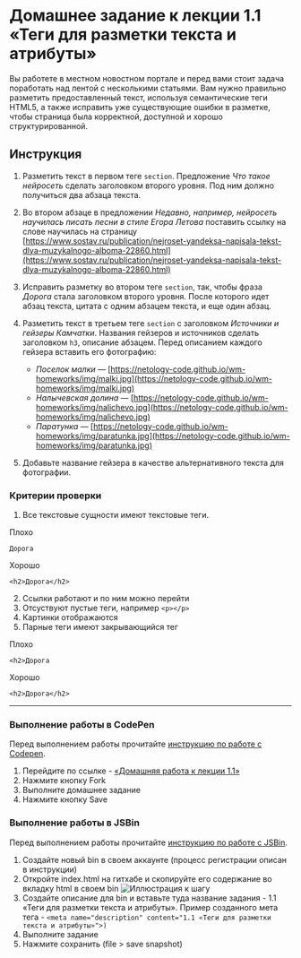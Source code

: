 # Домашнее задание к лекции 1.1 «Теги для разметки текста и атрибуты»

Вы работете в местном новостном портале и перед вами стоит задача поработать над лентой с несколькими статьями. Вам нужно правильно разметить предоставленный текст, используя семантические теги HTML5, а также исправить уже существующие ошибки в разметке, чтобы страница была корректной, доступной и хорошо структурированной.

## Инструкция
1. Разметить текст в первом теге `section`. Предложение *Что такое нейросеть* сделать заголовком второго уровня. Под ним должно получиться два абзаца текста.

2. Во втором абзаце в предложении *Недавно, например, нейросеть научилась писать песни в стиле Егора Летова* поставить ссылку на слове научилась на страницу [https://www.sostav.ru/publication/nejroset-yandeksa-napisala-tekst-dlya-muzykalnogo-alboma-22860.html](https://www.sostav.ru/publication/nejroset-yandeksa-napisala-tekst-dlya-muzykalnogo-alboma-22860.html)

3. Исправить разметку во втором теге `section`, так, чтобы фраза *Дорога* стала заголовком второго уровня. После которого идет абзац текста, цитата с одним абзацем текста, и еще один абзац.

4. Разметить текст в третьем теге `section` с заголовком *Источники и гейзеры Камчатки*. Названия гейзеров и источников сделать заголовком `h3`, описание абзацем. Перед описанием каждого гейзера вставить его фотографию:
    * *Поселок малки* — [https://netology-code.github.io/wm-homeworks/img/malki.jpg](https://netology-code.github.io/wm-homeworks/img/malki.jpg)
    * *Налычевская долина* — [https://netology-code.github.io/wm-homeworks/img/nalichevo.jpg](https://netology-code.github.io/wm-homeworks/img/nalichevo.jpg)
    * *Паратунка* — [https://netology-code.github.io/wm-homeworks/img/paratunka.jpg](https://netology-code.github.io/wm-homeworks/img/paratunka.jpg)
    
5. Добавьте название гейзера в качестве альтернативного текста для фотографии.

### Критерии проверки 
1. Все текстовые сущности имеют текстовые теги.

Плохо

```Дорога```

Хорошо 

```<h2>Дорога</h2>```

2. Ссылки работают и по ним можно перейти
3. Отсуствуют пустые теги, например
```<p></p>```
4. Картинки отображаются
5. Парные теги имеют закрывающийся тег

Плохо

```<h2>Дорога```

Хорошо 

```<h2>Дорога</h2>```

---
### Выполнение работы в CodePen
Перед выполнением работы прочитайте [инструкцию по работе с Codepen](https://github.com/netology-code/guides/blob/master/codepen/).
1. Перейдите по ссылке - [«Домашняя работа к лекции 1.1»](https://codepen.io/Netology/pen/aLrejm?editors=1000)
2. Нажмите кнопку Fork
3. Выполните домашнее задание
4. Нажмите кнопку Save

### Выполнение работы в JSBin
Перед выполнением работы прочитайте [инструкцию по работе с JSВin](https://github.com/netology-code/guides/tree/master/jsbin).
1. Создайте новый bin в своем аккаунте (процесс регистрации описан в инструкции)
2. Откройте index.html на гитхабе и скопируйте его содержание во вкладку html в своем bin
![Иллюстрация к шагу](./images/jsbin.png)
3. Создайте описание для bin и вставьте туда название задания - 1.1 «Теги для разметки текста и атрибуты». Пример созданного мета тега -  ```<meta name="description" content="1.1 «Теги для разметки текста и атрибуты»">)```
4. Выполните задание
5. Нажмите сохранить (file > save snapshot)
